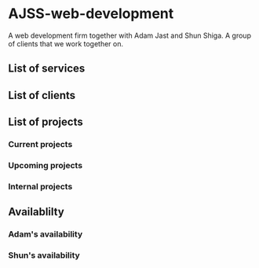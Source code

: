 # AJSS-web-development
A web development firm together with Adam Jast and Shun Shiga.  A group of clients that we work together on.

## List of services

## List of clients

## List of projects

### Current projects

### Upcoming projects

### Internal projects

## Availablilty

### Adam's availability

### Shun's availability




